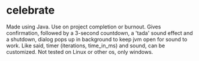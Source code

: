 # celebrate

Made using Java.
Use on project completion or burnout.
Gives confirmation, followed by a 3-second countdown, a 'tada' sound effect and a shutdown, dialog pops up in background to keep jvm open for sound to work.
Like said, timer (iterations, time_in_ms) and sound, can be customized.
Not tested on Linux or other os, only windows.